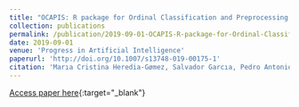 ```yaml
---
title: "OCAPIS: R package for Ordinal Classification and Preprocessing in Scala"
collection: publications
permalink: /publication/2019-09-01-OCAPIS-R-package-for-Ordinal-Classification-and-Preprocessing-in-Scala
date: 2019-09-01
venue: 'Progress in Artificial Intelligence'
paperurl: 'http://doi.org/10.1007/s13748-019-00175-1'
citation: 'Marıa Cristina Heredia-Gømez, Salvador Garcıa, Pedro Antonio Gutirrez, Francisco Herrera, &quot;OCAPIS: R package for Ordinal Classification and Preprocessing in Scala.&quot; Progress in Artificial Intelligence, Vol. 8(3), 2019, pp.287-292.'
---
```

[Access paper here](http://doi.org/10.1007/s13748-019-00175-1){:target="_blank"}
